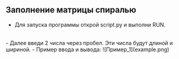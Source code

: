 ## Заполнение матрицы спиралью

- Для запуска программы открой script.py и выполни RUN.
<br>
- Далее введи 2 числа через пробел. Эти числа будут длиной и шириной.
- Пример ввода и вывода:
![Пример_1](example.png)